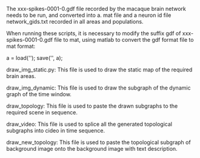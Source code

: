 The xxx-spikes-0001-0.gdf file recorded by the macaque brain network needs to be run, and converted into a. mat file and a neuron id file network_gids.txt recorded in all areas and populations.

When running these scripts, it is necessary to modify the suffix gdf of xxx-spikes-0001-0.gdf file to mat, using matlab to convert the gdf format file to mat format:

a = load('');
save('', a);

draw_img_static.py: This file is used to draw the static map of the required brain areas.

draw_img_dynamic: This file is used to draw the subgraph of the dynamic graph of the time window.

draw_topology: This file is used to paste the drawn subgraphs to the required scene in sequence.

draw_video: This file is used to splice all the generated topological subgraphs into cideo in time sequence.

draw_new_topology: This file is used to paste the topological subgraph of background image onto the background image with text description.
